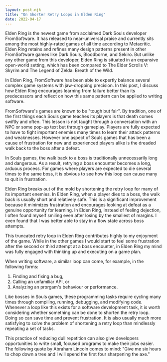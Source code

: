 ```yaml
---
layout: post.njk
title: "On Shorter Retry Loops in Elden Ring"
date: 2022-04-17
---
```


Elden Ring is the newest game from acclaimed Dark Souls developer FromSoftware. It has released to near-universal praise and currently sits among the most highly-rated games of all time according to Metacritic. Elden Ring retains and refines many design patterns present in other FromSoftware games like Dark Souls, Bloodborne, and Sekiro. But unlike any other game from this developer, Elden Ring is situated in an expansive open-world setting, which has been compared to The Elder Scrolls V: Skyrim and The Legend of Zelda: Breath of the Wild.

In Elden Ring, FromSoftware has been able to expertly balance several complex game systems with jaw-dropping precision. In this post, I discuss how Elden Ring encourages learning from failure better than its predecessors and reflect on how this same pattern can be applied to writing software.

FromSoftware's games are known to be "tough but fair". By tradition, one of the first things each Souls game teaches its players is that death comes swiftly and often. This lesson is not taught through a conversation with an NPC or some pop-up text but through gameplay. Players are fully expected to have to fight important enemies many times to learn their attack patterns and weaknesses. However one aspect of Souls games that has been a cause of frustration for new and experienced players alike is the dreaded walk back to the boss after a defeat.

In Souls games, the walk back to a boss is traditionally unnecessarily long and dangerous. As a result, retrying a boss encounter becomes a long, arduous process. For games where players are expected to die several times to the same boss, it is obvious to see how this loop can cause many to quit in frustration.

Elden Ring breaks out of the mold by shortening the retry loop for many of its important enemies. In Elden Ring, when a player dies to a boss, the walk back is usually short and relatively safe. This is a significant improvement because it minimizes frustration and encourages looking at defeat as a genuine opportunity for learning. In Elden Ring, instead of feeling dejection, I often found myself smiling even after losing by the smallest of margins. I even found that I was better able to stay in a flow state across boss attempts.

This truncated retry loop in Elden Ring contributes highly to my enjoyment of the game. While in the other games I would start to feel some frustration after the second or third attempt at a boss encounter, in Elden Ring my mind was fully engaged with thinking up and executing on a game plan.

When writing software, a similar loop can come, for example, in the following forms:

1. Finding and fixing a bug,
2. Calling an unfamiliar API, or
3. Analyzing an prorgam's behaviour or performance.

Like bosses in Souls games, these programming tasks require cycling many times through compiling, running, debugging, and modifying code. Whenever a loop like this exists for a software development task, it is worth considering whether something can be done to shorten the retry loop. Doing so can save time and prevent frustration. It is also usually much more satisfying to solve the problem of shortening a retry loop than mindlessly repeating a set of tasks.

This practice of reducing dull repetition can also give developers opportunities to write small, focused programs to make their jobs easier. The following quote by Abraham Lincoln comes to mind: "Give me six hours to chop down a tree and I will spend the first four sharpening the axe."

